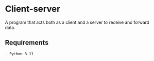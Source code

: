 # Client-server

A program that acts both as a client and a server to receive and forward data.

## Requirements
    - Python 3.11
